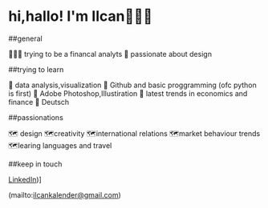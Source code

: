 # hi,hallo! I'm Ilcan🙆🏻‍♀️

##general

👩🏻‍💻 trying to be a financal analyts
🧌 passionate about design

##trying to learn

👀 data analysis,visualization
👀 Github and basic proggramming (ofc python is first)
👀 Adobe Photoshop,Illustiration
👀 latest trends in economics and finance
👀 Deutsch

##passionations

🗺️ design
🗺️creativity
🗺️international relations
🗺️market behaviour trends
🗺️learing languages and travel

##keep in touch

[LinkedIn](https://www.linkedin.com/in/ilcankalender/))]

(mailto:ilcankalender@gmail.com)
